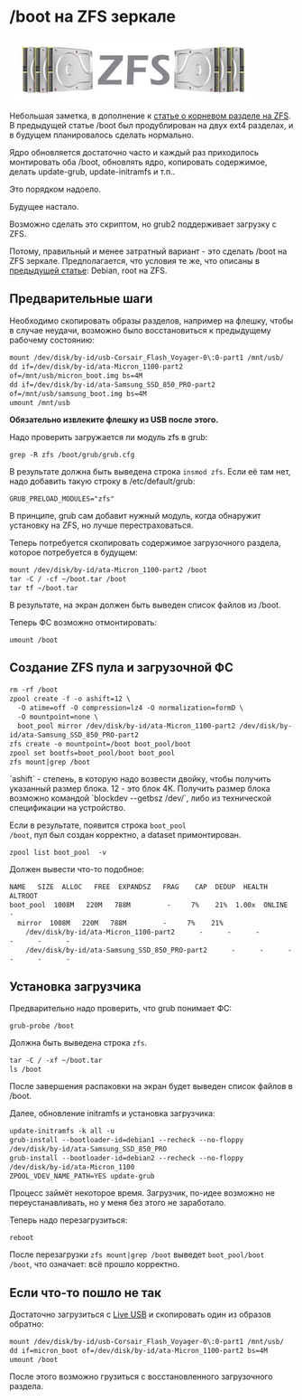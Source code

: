 # /boot на ZFS зеркале

![](images/imagesqtbnand9gctev3p-9688weqvc8sy9pnecbzcpsw5edlcqwc-xel3txi2purp.jpeg)

Небольшая заметка, в дополнение к [статье о корневом разделе на ZFS](https://habr.com/post/351932/).
<cut />
В предыдущей статье /boot был продублирован на двух ext4 разделах, и в будущем планировалось сделать нормально.

Ядро обновляется достаточно часто и каждый раз приходилось монтировать оба /boot, обновлять ядро, копировать содержимое, делать update-grub, update-initramfs и т.п..

Это порядком надоело.

Будущее настало.

Возможно сделать это скриптом, но grub2 поддерживает загрузку с ZFS.

Потому, правильный и менее затратный вариант - это сделать /boot на ZFS зеркале. Предполагается, что условия те же, что описаны в [предыдущей статье](https://habr.com/post/351932/): Debian, root на ZFS.

## Предварительные шаги

Необходимо скопировать образы разделов, например на флешку, чтобы в случае неудачи, возможно было восстановиться к предыдущему рабочему состоянию:

```
mount /dev/disk/by-id/usb-Corsair_Flash_Voyager-0\:0-part1 /mnt/usb/
dd if=/dev/disk/by-id/ata-Micron_1100-part2 of=/mnt/usb/micron_boot.img bs=4M
dd if=/dev/disk/by-id/ata-Samsung_SSD_850_PRO-part2 of=/mnt/usb/samsung_boot.img bs=4M
umount /mnt/usb
```

**Обязательно извлеките флешку из USB после этого.**

Надо проверить загружается ли модуль zfs в grub:

```
grep -R zfs /boot/grub/grub.cfg 
```

В результате должна быть выведена строка `insmod zfs`.
Если её там нет, надо добавить такую строку в /etc/default/grub:

```
GRUB_PRELOAD_MODULES="zfs"
```

В принципе, grub сам добавит нужный модуль, когда обнаружит установку на ZFS, но лучше перестраховаться.

Теперь потребуется скопировать содержимое загрузочного раздела, которое потребуется в будущем:

```
mount /dev/disk/by-id/ata-Micron_1100-part2 /boot
tar -C / -cf ~/boot.tar /boot
tar tf ~/boot.tar
```

В результате, на экран должен быть выведен список файлов из /boot.

Теперь ФС возможно отмонтировать:

```
umount /boot
```


## Создание ZFS пула и загрузочной ФС

```
rm -rf /boot
zpool create -f -o ashift=12 \
  -O atime=off -O compression=lz4 -O normalization=formD \
  -O mountpoint=none \
  boot_pool mirror /dev/disk/by-id/ata-Micron_1100-part2 /dev/disk/by-id/ata-Samsung_SSD_850_PRO-part2
zfs create -o mountpoint=/boot boot_pool/boot
zpool set bootfs=boot_pool/boot boot_pool
zfs mount|grep /boot
```

<spoiler title="Примечание о параметре ashift">
`ashift` - степень, в которую надо возвести двойку, чтобы получить указанный размер блока.
12 - это блок 4K.
Получить размер блока возможно командой `blockdev --getbsz /dev/<disk>`, либо из технической спецификации на устройство.
</spoiler>

Если в результате, появится строка `boot_pool                       /boot`, пул был создан корректно, а dataset примонтирован.

```
zpool list boot_pool  -v
```

Должен вывести что-то подобное:

```
NAME   SIZE  ALLOC   FREE  EXPANDSZ   FRAG    CAP  DEDUP  HEALTH  ALTROOT
boot_pool  1008M   220M   788M         -     7%    21%  1.00x  ONLINE  -
  mirror  1008M   220M   788M         -     7%    21%
    /dev/disk/by-id/ata-Micron_1100-part2      -      -      -         -      -      -
    /dev/disk/by-id/ata-Samsung_SSD_850_PRO-part2      -      -      -         -      -      -
```


## Установка загрузчика

Предварительно надо проверить, что grub понимает ФС:

```
grub-probe /boot
```

Должна быть выведена строка `zfs`.

```
tar -C / -xf ~/boot.tar
ls /boot
```

После завершения распаковки на экран будет выведен список файлов в /boot.

Далее, обновление initramfs и установка загрузчика:

```
update-initramfs -k all -u
grub-install --bootloader-id=debian1 --recheck --no-floppy /dev/disk/by-id/ata-Samsung_SSD_850_PRO
grub-install --bootloader-id=debian2 --recheck --no-floppy /dev/disk/by-id/ata-Micron_1100
ZPOOL_VDEV_NAME_PATH=YES update-grub
```

Процесс займёт некоторое время. Загрузчик, по-идее возможно не переустанавливать, но у меня без этого не заработало.

Теперь надо перезагрузиться:

```
reboot
```

После перезагрузки `zfs mount|grep /boot` выведет `boot_pool/boot                  /boot`, что означает: всё прошло корректно.


## Если что-то пошло не так

Достаточно загрузиться с [Live USB](https://www.debian.org/CD/live/) и скопировать один из образов обратно:

```
mount /dev/disk/by-id/usb-Corsair_Flash_Voyager-0\:0-part1 /mnt/usb/
dd if=micron_boot of=/dev/disk/by-id/ata-Micron_1100-part2 bs=4M
umount /boot
```

После этого возможно грузиться с восстановленного загрузочного раздела.
